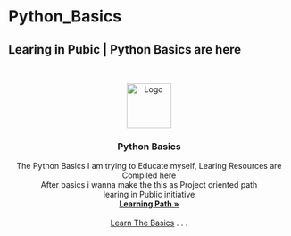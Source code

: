 # Python_Basics
## Learing in Pubic | Python Basics are here 


<!-- PROJECT LOGO -->
<br />
<p align="center">
  <a href="https://github.com/jaitnsongara/Python_Basics">
    <img src="https://upload.wikimedia.org/wikipedia/commons/c/c3/Python-logo-notext.svg" alt="Logo" width="80" height="80">
  </a>

  <h3 align="center">Python Basics</h3>

  <p align="center">
    The Python Basics I am trying to Educate myself, Learing Resources are Compiled here</br>
    After basics i wanna make the this as Project oriented path </br> 
    learing in Public initiative 
    <br />
    <a href="https://github.com/jaitnsongara/Python_Basics/blob/main/img/Python%20Roadmap.png"><strong>Learning Path »</strong></a>
    <br />
    <br />
    <a href="https://github.com/jaitnsongara/Python_Basics/tree/main/Learn_the_Basics">Learn The Basics</a>
    .
    <a href=""></a>
    .
    <a href=""></a>
    .
    <a href=""></a>
    
   
  </p>
</p>
